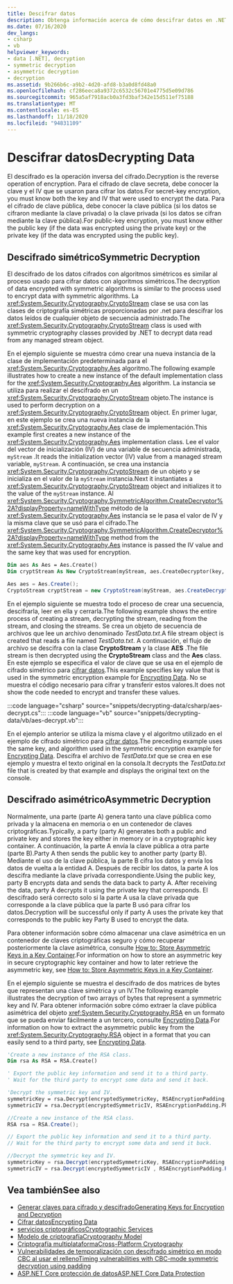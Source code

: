 ```yaml
---
title: Descifrar datos
description: Obtenga información acerca de cómo descifrar datos en .NET mediante un algoritmo simétrico o asimétrico.
ms.date: 07/16/2020
dev_langs:
- csharp
- vb
helpviewer_keywords:
- data [.NET], decryption
- symmetric decryption
- asymmetric decryption
- decryption
ms.assetid: 9b266b6c-a9b2-4d20-afd8-b3a0d8fd48a0
ms.openlocfilehash: cf286eeca8a9372c6532c56701e4775d5e09d786
ms.sourcegitcommit: 965a5af7918acb0a3fd3baf342e15d511ef75188
ms.translationtype: MT
ms.contentlocale: es-ES
ms.lasthandoff: 11/18/2020
ms.locfileid: "94831109"
---
```

# <a name="decrypting-data"></a><span data-ttu-id="ae3be-103">Descifrar datos</span><span class="sxs-lookup"><span data-stu-id="ae3be-103">Decrypting Data</span></span>

<span data-ttu-id="ae3be-104">El descifrado es la operación inversa del cifrado.</span><span class="sxs-lookup"><span data-stu-id="ae3be-104">Decryption is the reverse operation of encryption.</span></span> <span data-ttu-id="ae3be-105">Para el cifrado de clave secreta, debe conocer la clave y el IV que se usaron para cifrar los datos.</span><span class="sxs-lookup"><span data-stu-id="ae3be-105">For secret-key encryption, you must know both the key and IV that were used to encrypt the data.</span></span> <span data-ttu-id="ae3be-106">Para el cifrado de clave pública, debe conocer la clave pública (si los datos se cifraron mediante la clave privada) o la clave privada (si los datos se cifran mediante la clave pública).</span><span class="sxs-lookup"><span data-stu-id="ae3be-106">For public-key encryption, you must know either the public key (if the data was encrypted using the private key) or the private key (if the data was encrypted using the public key).</span></span>

## <a name="symmetric-decryption"></a><span data-ttu-id="ae3be-107">Descifrado simétrico</span><span class="sxs-lookup"><span data-stu-id="ae3be-107">Symmetric Decryption</span></span>

<span data-ttu-id="ae3be-108">El descifrado de los datos cifrados con algoritmos simétricos es similar al proceso usado para cifrar datos con algoritmos simétricos.</span><span class="sxs-lookup"><span data-stu-id="ae3be-108">The decryption of data encrypted with symmetric algorithms is similar to the process used to encrypt data with symmetric algorithms.</span></span> <span data-ttu-id="ae3be-109">La <xref:System.Security.Cryptography.CryptoStream> clase se usa con las clases de criptografía simétricas proporcionadas por .net para descifrar los datos leídos de cualquier objeto de secuencia administrado.</span><span class="sxs-lookup"><span data-stu-id="ae3be-109">The <xref:System.Security.Cryptography.CryptoStream> class is used with symmetric cryptography classes provided by .NET to decrypt data read from any managed stream object.</span></span>

<span data-ttu-id="ae3be-110">En el ejemplo siguiente se muestra cómo crear una nueva instancia de la clase de implementación predeterminada para el <xref:System.Security.Cryptography.Aes> algoritmo.</span><span class="sxs-lookup"><span data-stu-id="ae3be-110">The following example illustrates how to create a new instance of the default implementation class for the <xref:System.Security.Cryptography.Aes> algorithm.</span></span> <span data-ttu-id="ae3be-111">La instancia se utiliza para realizar el descifrado en un <xref:System.Security.Cryptography.CryptoStream> objeto.</span><span class="sxs-lookup"><span data-stu-id="ae3be-111">The instance is used to perform decryption on a <xref:System.Security.Cryptography.CryptoStream> object.</span></span> <span data-ttu-id="ae3be-112">En primer lugar, en este ejemplo se crea una nueva instancia de la <xref:System.Security.Cryptography.Aes> clase de implementación.</span><span class="sxs-lookup"><span data-stu-id="ae3be-112">This example first creates a new instance of the <xref:System.Security.Cryptography.Aes> implementation class.</span></span> <span data-ttu-id="ae3be-113">Lee el valor del vector de inicialización (IV) de una variable de secuencia administrada, `myStream` .</span><span class="sxs-lookup"><span data-stu-id="ae3be-113">It reads the initialization vector (IV) value from a managed stream variable, `myStream`.</span></span> <span data-ttu-id="ae3be-114">A continuación, se crea una instancia <xref:System.Security.Cryptography.CryptoStream> de un objeto y se inicializa en el valor de la `myStream` instancia.</span><span class="sxs-lookup"><span data-stu-id="ae3be-114">Next it instantiates a <xref:System.Security.Cryptography.CryptoStream> object and initializes it to the value of the `myStream` instance.</span></span> <span data-ttu-id="ae3be-115">Al <xref:System.Security.Cryptography.SymmetricAlgorithm.CreateDecryptor%2A?displayProperty=nameWithType> método de la <xref:System.Security.Cryptography.Aes> instancia se le pasa el valor de IV y la misma clave que se usó para el cifrado.</span><span class="sxs-lookup"><span data-stu-id="ae3be-115">The <xref:System.Security.Cryptography.SymmetricAlgorithm.CreateDecryptor%2A?displayProperty=nameWithType> method from the <xref:System.Security.Cryptography.Aes> instance is passed the IV value and the same key that was used for encryption.</span></span>

```vb
Dim aes As Aes = Aes.Create()
Dim cryptStream As New CryptoStream(myStream, aes.CreateDecryptor(key, iv), CryptoStreamMode.Read)
```

```csharp
Aes aes = Aes.Create();
CryptoStream cryptStream = new CryptoStream(myStream, aes.CreateDecryptor(key, iv), CryptoStreamMode.Read);
```

<span data-ttu-id="ae3be-116">En el ejemplo siguiente se muestra todo el proceso de crear una secuencia, descifrarla, leer en ella y cerrarla.</span><span class="sxs-lookup"><span data-stu-id="ae3be-116">The following example shows the entire process of creating a stream, decrypting the stream, reading from the stream, and closing the streams.</span></span> <span data-ttu-id="ae3be-117">Se crea un objeto de secuencia de archivos que lee un archivo denominado *TestData.txt*.</span><span class="sxs-lookup"><span data-stu-id="ae3be-117">A file stream object is created that reads a file named *TestData.txt*.</span></span> <span data-ttu-id="ae3be-118">A continuación, el flujo de archivo se descifra con la clase **CryptoStream** y la clase **AES** .</span><span class="sxs-lookup"><span data-stu-id="ae3be-118">The file stream is then decrypted using the **CryptoStream** class and the **Aes** class.</span></span> <span data-ttu-id="ae3be-119">En este ejemplo se especifica el valor de clave que se usa en el ejemplo de cifrado simétrico para [cifrar datos](encrypting-data.md).</span><span class="sxs-lookup"><span data-stu-id="ae3be-119">This example specifies key value that is used in the symmetric encryption example for [Encrypting Data](encrypting-data.md).</span></span> <span data-ttu-id="ae3be-120">No se muestra el código necesario para cifrar y transferir estos valores.</span><span class="sxs-lookup"><span data-stu-id="ae3be-120">It does not show the code needed to encrypt and transfer these values.</span></span>

:::code language="csharp" source="snippets/decrypting-data/csharp/aes-decrypt.cs":::
:::code language="vb" source="snippets/decrypting-data/vb/aes-decrypt.vb":::

<span data-ttu-id="ae3be-121">En el ejemplo anterior se utiliza la misma clave y el algoritmo utilizado en el ejemplo de cifrado simétrico para [cifrar datos](encrypting-data.md).</span><span class="sxs-lookup"><span data-stu-id="ae3be-121">The preceding example uses the same key, and algorithm used in the symmetric encryption example for [Encrypting Data](encrypting-data.md).</span></span> <span data-ttu-id="ae3be-122">Descifra el archivo de *TestData.txt* que se crea en ese ejemplo y muestra el texto original en la consola.</span><span class="sxs-lookup"><span data-stu-id="ae3be-122">It decrypts the *TestData.txt* file that is created by that example and displays the original text on the console.</span></span>

## <a name="asymmetric-decryption"></a><span data-ttu-id="ae3be-123">Descifrado asimétrico</span><span class="sxs-lookup"><span data-stu-id="ae3be-123">Asymmetric Decryption</span></span>

<span data-ttu-id="ae3be-124">Normalmente, una parte (parte A) genera tanto una clave pública como privada y la almacena en memoria o en un contenedor de claves criptográficas.</span><span class="sxs-lookup"><span data-stu-id="ae3be-124">Typically, a party (party A) generates both a public and private key and stores the key either in memory or in a cryptographic key container.</span></span> <span data-ttu-id="ae3be-125">A continuación, la parte A envía la clave pública a otra parte (parte B).</span><span class="sxs-lookup"><span data-stu-id="ae3be-125">Party A then sends the public key to another party (party B).</span></span> <span data-ttu-id="ae3be-126">Mediante el uso de la clave pública, la parte B cifra los datos y envía los datos de vuelta a la entidad A. Después de recibir los datos, la parte A los descifra mediante la clave privada correspondiente.</span><span class="sxs-lookup"><span data-stu-id="ae3be-126">Using the public key, party B encrypts data and sends the data back to party A. After receiving the data, party A decrypts it using the private key that corresponds.</span></span> <span data-ttu-id="ae3be-127">El descifrado será correcto solo si la parte A usa la clave privada que corresponde a la clave pública que la parte B usó para cifrar los datos.</span><span class="sxs-lookup"><span data-stu-id="ae3be-127">Decryption will be successful only if party A uses the private key that corresponds to the public key Party B used to encrypt the data.</span></span>

<span data-ttu-id="ae3be-128">Para obtener información sobre cómo almacenar una clave asimétrica en un contenedor de claves criptográficas seguro y cómo recuperar posteriormente la clave asimétrica, consulte [How to: Store Asymmetric Keys in a Key Container](how-to-store-asymmetric-keys-in-a-key-container.md).</span><span class="sxs-lookup"><span data-stu-id="ae3be-128">For information on how to store an asymmetric key in secure cryptographic key container and how to later retrieve the asymmetric key, see [How to: Store Asymmetric Keys in a Key Container](how-to-store-asymmetric-keys-in-a-key-container.md).</span></span>

<span data-ttu-id="ae3be-129">En el ejemplo siguiente se muestra el descifrado de dos matrices de bytes que representan una clave simétrica y un IV.</span><span class="sxs-lookup"><span data-stu-id="ae3be-129">The following example illustrates the decryption of two arrays of bytes that represent a symmetric key and IV.</span></span> <span data-ttu-id="ae3be-130">Para obtener información sobre cómo extraer la clave pública asimétrica del objeto <xref:System.Security.Cryptography.RSA> en un formato que se pueda enviar fácilmente a un tercero, consulte [Encrypting Data](encrypting-data.md).</span><span class="sxs-lookup"><span data-stu-id="ae3be-130">For information on how to extract the asymmetric public key from the <xref:System.Security.Cryptography.RSA> object in a format that you can easily send to a third party, see [Encrypting Data](encrypting-data.md).</span></span>

```vb
'Create a new instance of the RSA class.
Dim rsa As RSA = RSA.Create()

' Export the public key information and send it to a third party.
' Wait for the third party to encrypt some data and send it back.

'Decrypt the symmetric key and IV.
symmetricKey = rsa.Decrypt(encryptedSymmetricKey, RSAEncryptionPadding.Pkcs1)
symmetricIV = rsa.Decrypt(encryptedSymmetricIV, RSAEncryptionPadding.Pkcs1)
```

```csharp
//Create a new instance of the RSA class.
RSA rsa = RSA.Create();

// Export the public key information and send it to a third party.
// Wait for the third party to encrypt some data and send it back.

//Decrypt the symmetric key and IV.
symmetricKey = rsa.Decrypt(encryptedSymmetricKey, RSAEncryptionPadding.Pkcs1);
symmetricIV = rsa.Decrypt(encryptedSymmetricIV , RSAEncryptionPadding.Pkcs1);
```

## <a name="see-also"></a><span data-ttu-id="ae3be-131">Vea también</span><span class="sxs-lookup"><span data-stu-id="ae3be-131">See also</span></span>

- [<span data-ttu-id="ae3be-132">Generar claves para cifrado y descifrado</span><span class="sxs-lookup"><span data-stu-id="ae3be-132">Generating Keys for Encryption and Decryption</span></span>](generating-keys-for-encryption-and-decryption.md)
- [<span data-ttu-id="ae3be-133">Cifrar datos</span><span class="sxs-lookup"><span data-stu-id="ae3be-133">Encrypting Data</span></span>](encrypting-data.md)
- [<span data-ttu-id="ae3be-134">servicios criptográficos</span><span class="sxs-lookup"><span data-stu-id="ae3be-134">Cryptographic Services</span></span>](cryptographic-services.md)
- [<span data-ttu-id="ae3be-135">Modelo de criptografía</span><span class="sxs-lookup"><span data-stu-id="ae3be-135">Cryptography Model</span></span>](cryptography-model.md)
- [<span data-ttu-id="ae3be-136">Criptografía multiplataforma</span><span class="sxs-lookup"><span data-stu-id="ae3be-136">Cross-Platform Cryptography</span></span>](cross-platform-cryptography.md)
- [<span data-ttu-id="ae3be-137">Vulnerabilidades de temporalización con descifrado simétrico en modo CBC al usar el relleno</span><span class="sxs-lookup"><span data-stu-id="ae3be-137">Timing vulnerabilities with CBC-mode symmetric decryption using padding</span></span>](vulnerabilities-cbc-mode.md)
- [<span data-ttu-id="ae3be-138">ASP.NET Core protección de datos</span><span class="sxs-lookup"><span data-stu-id="ae3be-138">ASP.NET Core Data Protection</span></span>](/aspnet/core/security/data-protection/introduction)
